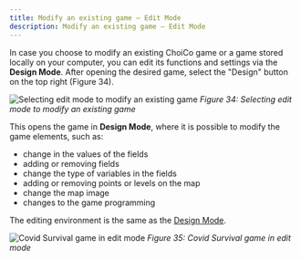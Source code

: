 ```yaml
---
title: Modify an existing game – Edit Mode
description: Modify an existing game – Edit Mode
---
```


In case you choose to modify an existing ChoiCo game or a game stored locally on
your computer, you can edit its functions and settings via the **Design Mode**. After
opening the desired game, select the "Design" button on the top right (Figure 34).

![Selecting edit mode to modify an existing game](@images/choico/choico_5_1.png)
_Figure 34: Selecting edit mode to modify an existing game_

This opens the game in **Design Mode**, where it is possible to modify
the game elements, such as:

- change in the values of the fields
- adding or removing fields
- change the type of variables in the fields
- adding or removing points or levels on the map
- change the map image
- changes to the game programming

The editing environment is the same as the [Design Mode](/docs/choico/design-mode).

![Covid Survival game in edit mode](@images/choico/choico_5_2.png)
_Figure 35: Covid Survival game in edit mode_